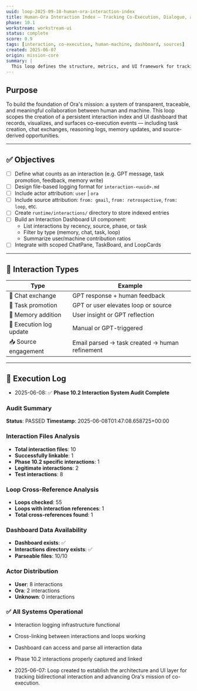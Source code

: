 ```yaml
---
uuid: loop-2025-09-18-human-ora-interaction-index
title: Human-Ora Interaction Index – Tracking Co-Execution, Dialogue, and Source Engagement
phase: 10.1
workstream: workstream-ui
status: complete
score: 0.9
tags: [interaction, co-execution, human-machine, dashboard, sources]
created: 2025-06-07
origin: mission-core
summary: |
  This loop defines the structure, metrics, and UI framework for tracking meaningful interactions between Ora and the human user. It introduces a formal interaction index and dashboard, capturing how reasoning, execution, and feedback flow through the system. Sources (emails, signals, messages) are included as semantic catalysts — inputs that represent work and opportunities to shape the future.
---
```


## Purpose

To build the foundation of Ora's mission: a system of transparent, traceable, and meaningful collaboration between human and machine. This loop scopes the creation of a persistent interaction index and UI dashboard that records, visualizes, and surfaces co-execution events — including task creation, chat exchanges, reasoning logs, memory updates, and source-derived opportunities.

---

## ✅ Objectives

- [ ] Define what counts as an interaction (e.g. GPT message, task promotion, feedback, memory write)
- [ ] Design file-based logging format for `interaction-<uuid>.md`
- [ ] Include actor attribution: `user` | `ora`
- [ ] Include source attribution: `from: gmail`, `from: retrospective`, `from: loop`, etc.
- [ ] Create `runtime/interactions/` directory to store indexed entries
- [ ] Build an Interaction Dashboard UI component:
  - List interactions by recency, source, phase, or task
  - Filter by type (memory, chat, task, loop)
  - Summarize user/machine contribution ratios
- [ ] Integrate with scoped ChatPane, TaskBoard, and LoopCards

---

## 💬 Interaction Types

| Type | Example |
|------|---------|
| 💬 Chat exchange | GPT response + human feedback |
| 📌 Task promotion | GPT or user elevates loop or source |
| 🧠 Memory addition | User insight or GPT reflection |
| 🧾 Execution log update | Manual or GPT-triggered |
| 📥 Source engagement | Email parsed → task created → human refinement |

---

## 🧾 Execution Log

- 2025-06-08: ✅ **Phase 10.2 Interaction System Audit Complete**

### Audit Summary
**Status**: PASSED
**Timestamp**: 2025-06-08T01:47:08.658725+00:00

### Interaction Files Analysis
- **Total interaction files**: 10
- **Successfully linkable**: 1
- **Phase 10.2 specific interactions**: 1
- **Legitimate interactions**: 2
- **Test interactions**: 8

### Loop Cross-Reference Analysis
- **Loops checked**: 55
- **Loops with interaction references**: 1
- **Total cross-references found**: 1

### Dashboard Data Availability
- **Dashboard exists**: ✅
- **Interactions directory exists**: ✅
- **Parseable files**: 10/10

### Actor Distribution
- **User**: 8 interactions
- **Ora**: 2 interactions
- **Unknown**: 0 interactions

### ✅ All Systems Operational
- Interaction logging infrastructure functional
- Cross-linking between interactions and loops working
- Dashboard can access and parse all interaction data
- Phase 10.2 interactions properly captured and linked

- 2025-06-07: Loop created to establish the architecture and UI layer for tracking bidirectional interaction and advancing Ora's mission of co-execution.
